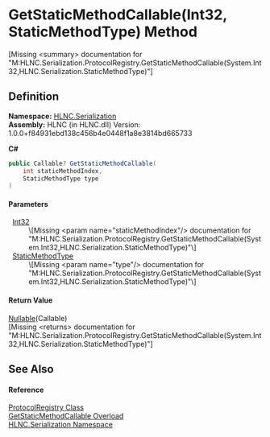 # GetStaticMethodCallable(Int32, StaticMethodType) Method


\[Missing &lt;summary&gt; documentation for "M:HLNC.Serialization.ProtocolRegistry.GetStaticMethodCallable(System.Int32,HLNC.Serialization.StaticMethodType)"\]



## Definition
**Namespace:** <a href="N_HLNC_Serialization">HLNC.Serialization</a>  
**Assembly:** HLNC (in HLNC.dll) Version: 1.0.0+f84931ebd138c456b4e0448f1a8e3814bd665733

**C#**
``` C#
public Callable? GetStaticMethodCallable(
	int staticMethodIndex,
	StaticMethodType type
)
```



#### Parameters
<dl><dt>  <a href="https://learn.microsoft.com/dotnet/api/system.int32" target="_blank" rel="noopener noreferrer">Int32</a></dt><dd>\[Missing &lt;param name="staticMethodIndex"/&gt; documentation for "M:HLNC.Serialization.ProtocolRegistry.GetStaticMethodCallable(System.Int32,HLNC.Serialization.StaticMethodType)"\]</dd><dt>  <a href="T_HLNC_Serialization_StaticMethodType">StaticMethodType</a></dt><dd>\[Missing &lt;param name="type"/&gt; documentation for "M:HLNC.Serialization.ProtocolRegistry.GetStaticMethodCallable(System.Int32,HLNC.Serialization.StaticMethodType)"\]</dd></dl>

#### Return Value
<a href="https://learn.microsoft.com/dotnet/api/system.nullable-1" target="_blank" rel="noopener noreferrer">Nullable</a>(Callable)  
\[Missing &lt;returns&gt; documentation for "M:HLNC.Serialization.ProtocolRegistry.GetStaticMethodCallable(System.Int32,HLNC.Serialization.StaticMethodType)"\]

## See Also


#### Reference
<a href="T_HLNC_Serialization_ProtocolRegistry">ProtocolRegistry Class</a>  
<a href="Overload_HLNC_Serialization_ProtocolRegistry_GetStaticMethodCallable">GetStaticMethodCallable Overload</a>  
<a href="N_HLNC_Serialization">HLNC.Serialization Namespace</a>  
